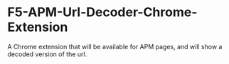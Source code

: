 # F5-APM-Url-Decoder-Chrome-Extension
A Chrome extension that will be available for APM pages, and will show a decoded version of the url.
